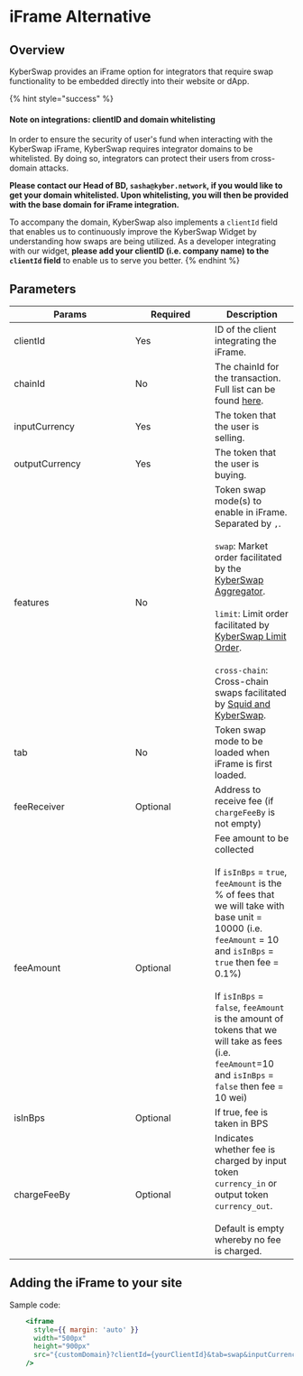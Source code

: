 # iFrame Alternative

## Overview

KyberSwap provides an iFrame option for integrators that require swap functionality to be embedded directly into their website or dApp.&#x20;

{% hint style="success" %}
#### Note on integrations: clientID and domain whitelisting

In order to ensure the security of user's fund when interacting with the KyberSwap iFrame, KyberSwap requires integrator domains to be whitelisted. By doing so, integrators can protect their users from cross-domain attacks.&#x20;

**Please contact our Head of BD, `sasha@kyber.network`,  if you would like to get your domain whitelisted. Upon whitelisting, you will then be provided with the base domain for iFrame integration.**

To accompany the domain, KyberSwap also implements a `clientId` field that enables us to continuously improve the KyberSwap Widget by understanding how swaps are being utilized. As a developer integrating with our widget, **please add your clientID (i.e. company name) to the `clientId` field** to enable us to serve you better.
{% endhint %}

## Parameters

<table><thead><tr><th width="199.33333333333331">Params</th><th width="125">Required</th><th>Description</th></tr></thead><tbody><tr><td>clientId</td><td>Yes</td><td>ID of the client integrating the iFrame.</td></tr><tr><td>chainId</td><td>No</td><td>The chainId for the transaction. Full list can be found <a href="../../getting-started/supported-exchanges-and-networks.md">here</a>.</td></tr><tr><td>inputCurrency</td><td>Yes</td><td>The token that the user is selling.</td></tr><tr><td>outputCurrency</td><td>Yes</td><td>The token that the user is buying.</td></tr><tr><td>features</td><td>No</td><td>Token swap mode(s) to enable in iFrame. Separated by <code>,</code>.<br><br><code>swap</code>: Market order facilitated by the <a href="../kyberswap-aggregator/">KyberSwap Aggregator</a>.<br><br><code>limit</code>: Limit order facilitated by <a href="../limit-order/">KyberSwap Limit Order</a>.<br><br><code>cross-chain</code>: Cross-chain swaps facilitated by <a href="../kyberswap-interface/user-guides/swap-between-different-tokens-across-chains.md">Squid and KyberSwap</a>.</td></tr><tr><td>tab</td><td>No</td><td>Token swap mode to be loaded when iFrame is first loaded.</td></tr><tr><td>feeReceiver</td><td>Optional</td><td>Address to receive fee (if <code>chargeFeeBy</code> is not empty)</td></tr><tr><td>feeAmount</td><td>Optional</td><td>Fee amount to be collected<br><br>If <code>isInBps</code> = <code>true</code>, <code>feeAmount</code> is the % of fees that we will take with base unit = 10000 (i.e. <code>feeAmount</code> = 10 and <code>isInBps</code> = <code>true</code> then fee = 0.1%)<br><br>If <code>isInBps</code> = <code>false</code>, <code>feeAmount</code> is the amount of tokens that we will take as fees (i.e. <code>feeAmount</code>=10 and <code>isInBps</code> = <code>false</code> then fee = 10 wei)</td></tr><tr><td>isInBps</td><td>Optional</td><td>If true, fee is taken in BPS</td></tr><tr><td>chargeFeeBy</td><td>Optional</td><td>Indicates whether fee is charged by input token <code>currency_in</code> or output token <code>currency_out</code>. <br><br>Default is empty whereby no fee is charged.</td></tr></tbody></table>

## Adding the iFrame to your site

Sample code:

```jsx
    <iframe
      style={{ margin: 'auto' }}
      width="500px"
      height="900px"
      src="{customDomain}?clientId={yourClientId}&tab=swap&inputCurrency=ETH&outputCurrency=0xe4DDDfe67E7164b0FE14E218d80dC4C08eDC01cB&isInBps=1&chargeFeeBy=currency_in&feeReceiver=0xDcFCD5dD752492b95ac8C1964C83F992e7e39FA9&feeAmount=500&chainId=42161"
    />
```
